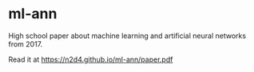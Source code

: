 # ml-ann
High school paper about machine learning and artificial neural networks from 2017.

Read it at https://n2d4.github.io/ml-ann/paper.pdf

